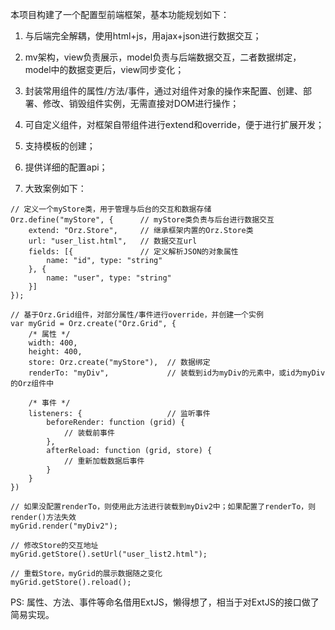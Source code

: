本项目构建了一个配置型前端框架，基本功能规划如下：

1. 与后端完全解耦，使用html+js，用ajax+json进行数据交互；

2. mv架构，view负责展示，model负责与后端数据交互，二者数据绑定，model中的数据变更后，view同步变化；

3. 封装常用组件的属性/方法/事件，通过对组件对象的操作来配置、创建、部署、修改、销毁组件实例，无需直接对DOM进行操作；

4. 可自定义组件，对框架自带组件进行extend和override，便于进行扩展开发；
 
5. 支持模板的创建；

6. 提供详细的配置api；

7. 大致案例如下：
```
// 定义一个myStore类，用于管理与后台的交互和数据存储
Orz.define("myStore", {      // myStore类负责与后台进行数据交互
    extend: "Orz.Store",     // 继承框架内置的Orz.Store类
    url: "user_list.html",   // 数据交互url
    fields: [{               // 定义解析JSON的对象属性
        name: "id", type: "string"
    }, {
        name: "user", type: "string"
    }]
});

// 基于Orz.Grid组件，对部分属性/事件进行override，并创建一个实例
var myGrid = Orz.create("Orz.Grid", {
    /* 属性 */
    width: 400,
    height: 400,
    store: Orz.create("myStore"),  // 数据绑定
    renderTo: "myDiv",             // 装载到id为myDiv的元素中，或id为myDiv的Orz组件中

    /* 事件 */
    listeners: {                   // 监听事件
        beforeRender: function (grid) { 
            // 装载前事件
        },
        afterReload: function (grid, store) {
            // 重新加载数据后事件
        }
    }
})

// 如果没配置renderTo，则使用此方法进行装载到myDiv2中；如果配置了renderTo，则render()方法失效
myGrid.render("myDiv2");

// 修改Store的交互地址
myGrid.getStore().setUrl("user_list2.html");

// 重载Store，myGrid的展示数据随之变化
myGrid.getStore().reload();
```

PS: 属性、方法、事件等命名借用ExtJS，懒得想了，相当于对ExtJS的接口做了简易实现。